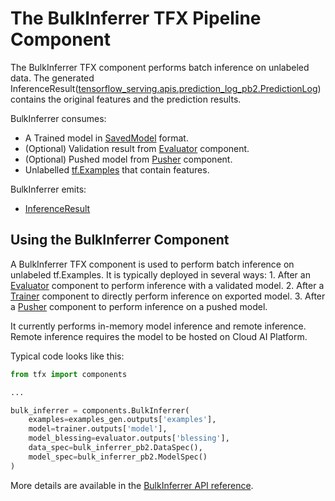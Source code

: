 # The BulkInferrer TFX Pipeline Component

The BulkInferrer TFX component performs batch inference on unlabeled data. The
generated
InferenceResult([tensorflow_serving.apis.prediction_log_pb2.PredictionLog](https://github.com/tensorflow/serving/blob/master/tensorflow_serving/apis/prediction_log.proto))
contains the original features and the prediction results.

BulkInferrer consumes:

*   A Trained model in
    [SavedModel](https://www.tensorflow.org/guide/saved_model.md) format.
*   (Optional) Validation result from
    [Evaluator](https://www.tensorflow.org/tfx/guide/evaluator.md) component.
*   (Optional) Pushed model from
    [Pusher](https://www.tensorflow.org/tfx/guide/pusher.md) component.
*   Unlabelled
    [tf.Examples](https://www.tensorflow.org/tutorials/load_data/tfrecord.md)
    that contain features.

BulkInferrer emits:

*   [InferenceResult](https://github.com/tensorflow/tfx/blob/master/tfx/types/standard_artifacts.py)

## Using the BulkInferrer Component

A BulkInferrer TFX component is used to perform batch inference on unlabeled
tf.Examples. It is typically deployed in several ways: 1. After an
[Evaluator](https://www.tensorflow.org/tfx/guide/evaluator.md) component to
perform inference with a validated model. 2. After a
[Trainer](https://www.tensorflow.org/tfx/guide/trainer.md) component to directly
perform inference on exported model. 3. After a
[Pusher](https://www.tensorflow.org/tfx/guide/pusher.md) component to perform
inference on a pushed model.

It currently performs in-memory model inference and remote inference.
Remote inference requires the model to be hosted on Cloud AI Platform.

Typical code looks like this:

```python
from tfx import components

...

bulk_inferrer = components.BulkInferrer(
    examples=examples_gen.outputs['examples'],
    model=trainer.outputs['model'],
    model_blessing=evaluator.outputs['blessing'],
    data_spec=bulk_inferrer_pb2.DataSpec(),
    model_spec=bulk_inferrer_pb2.ModelSpec()
)
```

More details are available in the
[BulkInferrer API reference](https://www.tensorflow.org/tfx/api_docs/python/tfx/components/BulkInferrer).
